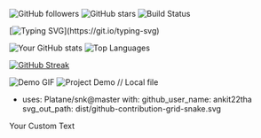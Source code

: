 ![GitHub followers](https://img.shields.io/github/followers/ankit22tha?style=social)
![GitHub stars](https://img.shields.io/github/stars/ankit22tha/repo?style=social)
![Build Status](https://img.shields.io/travis/ankit22tha/repo/master)

[![Typing SVG](https://readme-typing-svg.demolab.com/?lines=Hi+I'm+Your+Name;Full+Stack+Developer;Welcome+to+my+Profile!)](https://git.io/typing-svg)

![Your GitHub stats](https://github-readme-stats.vercel.app/api?username=ankit22tha&show_icons=true&theme=radical)
![Top Languages](https://github-readme-stats.vercel.app/api/top-langs/?username=ankit22tha&layout=compact)

[![GitHub Streak](https://streak-stats.demolab.com/?user=ankit22tha&theme=dark)](https://git.io/streak-stats)

![Demo GIF](https://media.giphy.com/media/your-gif-id/giphy.gif)
![Project Demo](./assets/demo.gif)  // Local file

- uses: Platane/snk@master
  with:
    github_user_name: ankit22tha
    svg_out_path: dist/github-contribution-grid-snake.svg

<svg xmlns="http://www.w3.org/2000/svg">
  <foreignObject width="100%" height="100%">
    <div xmlns="http://www.w3.org/1999/xhtml">
      <style>
        .animated-text {
          animation: typing 2s steps(20) infinite;
        }
      </style>
      <div class="animated-text">Your Custom Text</div>
    </div>
  </foreignObject>
</svg>
